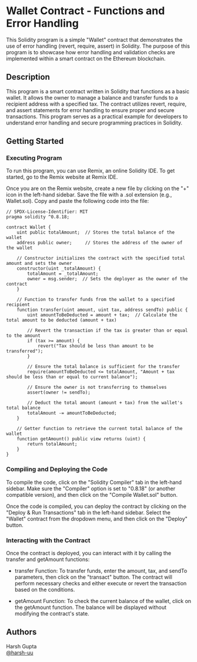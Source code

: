 # Wallet Contract - Functions and Error Handling
This Solidity program is a simple "Wallet" contract that demonstrates the use of error handling (revert, require, assert) in Solidity. The purpose of this program is to showcase how error handling and validation checks are implemented within a smart contract on the Ethereum blockchain.

## Description
This program is a smart contract written in Solidity that functions as a basic wallet. It allows the owner to manage a balance and transfer funds to a recipient address with a specified tax. The contract utilizes revert, require, and assert statements for error handling to ensure proper and secure transactions. This program serves as a practical example for developers to understand error handling and secure programming practices in Solidity.

## Getting Started
### Executing Program
To run this program, you can use Remix, an online Solidity IDE. To get started, go to the Remix website at Remix IDE.

Once you are on the Remix website, create a new file by clicking on the "+" icon in the left-hand sidebar. Save the file with a .sol extension (e.g., Wallet.sol). Copy and paste the following code into the file:

```solidity
// SPDX-License-Identifier: MIT
pragma solidity ^0.8.18;

contract Wallet {
    uint public totalAmount;  // Stores the total balance of the wallet
    address public owner;     // Stores the address of the owner of the wallet

    // Constructor initializes the contract with the specified total amount and sets the owner
    constructor(uint _totalAmount) {
        totalAmount = _totalAmount;
        owner = msg.sender;  // Sets the deployer as the owner of the contract
    }

    // Function to transfer funds from the wallet to a specified recipient
    function transfer(uint amount, uint tax, address sendTo) public {
        uint amountToBeDeducted = amount + tax;  // Calculate the total amount to be deducted (amount + tax)
        
        // Revert the transaction if the tax is greater than or equal to the amount
        if (tax >= amount) {
            revert("Tax should be less than amount to be transferred");
        }
        
        // Ensure the total balance is sufficient for the transfer
        require(amountToBeDeducted <= totalAmount, "Amount + tax should be less than or equal to current balance");
        
        // Ensure the owner is not transferring to themselves
        assert(owner != sendTo);
        
        // Deduct the total amount (amount + tax) from the wallet's total balance
        totalAmount -= amountToBeDeducted;
    }

    // Getter function to retrieve the current total balance of the wallet
    function getAmount() public view returns (uint) {
        return totalAmount;
    }
}

```
### Compiling and Deploying the Code
To compile the code, click on the "Solidity Compiler" tab in the left-hand sidebar. Make sure the "Compiler" option is set to "0.8.18" (or another compatible version), and then click on the "Compile Wallet.sol" button.

Once the code is compiled, you can deploy the contract by clicking on the "Deploy & Run Transactions" tab in the left-hand sidebar. Select the "Wallet" contract from the dropdown menu, and then click on the "Deploy" button.

### Interacting with the Contract
Once the contract is deployed, you can interact with it by calling the transfer and getAmount functions:

* transfer Function: To transfer funds, enter the amount, tax, and sendTo parameters, then click on the "transact" button. The contract will perform necessary checks and either execute or revert the transaction based on the conditions.

* getAmount Function: To check the current balance of the wallet, click on the getAmount function. The balance will be displayed without modifying the contract's state.

## Authors
Harsh Gupta  
[@harsh-uu](https://github.com/harsh-uu)
